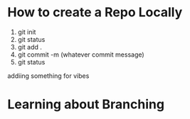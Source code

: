 # How to create a Repo Locally

1. git init
2. git status
3. git add .
4. git commit -m (whatever commit message)
5. git status


addiing something for vibes

# Learning about Branching